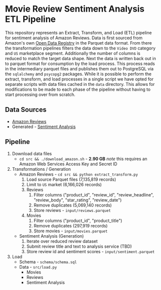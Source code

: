 # Movie Review Sentiment Analysis ETL Pipeline

This repository represents an Extract, Transform, and Load (ETL) pipeline for sentiment analysis of Amazon Reviews. Data is first sourced from Amazon's own [Open Data Registry](https://registry.opendata.aws/amazon-reviews/) in the Parquet data format. From there the transformation pipelines filters the data down to the `Video DVD` category and `US` marketplace segment. Additionally the number of columns is reduced to match the target data shape. Next the data is written back out in to parquet format for consumption by the load process. This process reads in the intermediary parquet files and publishes them out to PostgreSQL via the `sqlalchemy` and `psycopg2` packages. While it is possible to perform the extract, transform, and load processes in a single script we have opted for separate scripts with data files cached in the `data` directory. This allows for modifications to be made to each phase of the pipeline without having to start processing over from scratch.

## Data Sources
* [Amazon Reviews](https://registry.opendata.aws/amazon-reviews/)
* Generated - [Sentiment Analysis](https://nlp.stanford.edu/sentiment/code.html)

## Pipeline
1. Download data files
   * `cd src && ./download_amazon.sh` - **2.90 GB** _note_ this requires an Amazon Web Services Access Key and Secret ID
2. Transformations / Generation
   * Amazon Reviews - `cd src && python extract_transform.py`
     1. Load source Parquet files (7,135,819 records)
     1. Limit to `US` market (6,166,026 records)
     1. Reviews
        1. Filter columns ("product_id", "review_id", "review_headline", "review_body", "star_rating", "review_date")
        1. Remove duplicates (5,069,140 records)
        1. Store reviews - `input/reviews.parquet`
     1. Movies
        1. Filter columns ("product_id", "product_title")
        1. Remove duplicates (297,919 records)
        1. Store movies - `input/movies.parquet`
   * Sentiment Analysis (Generation)
     1. Iterate over reduced review dataset
     1. Submit review title and text to analysis service (TBD)
     1. Store review id and sentiment scores - `input/sentiment.parquet`
3. Load
   * Schema - `schema/schema.sql`
   * Data - `src/load.py`
     * Movies
     * Reviews
     * Sentiment Analysis
